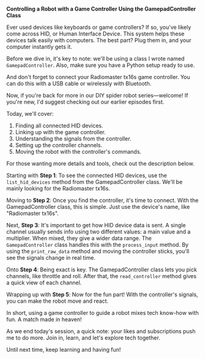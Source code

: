 
**Controlling a Robot with a Game Controller Using the GamepadController Class**

Ever used devices like keyboards or game controllers? If so, you've likely come across HID, or Human Interface Device. This system helps these devices talk easily with computers. The best part? Plug them in, and your computer instantly gets it.

Before we dive in, it's key to note: we'll be using a class I wrote named `GamepadController`. Also, make sure you have a Python setup ready to use.

And don't forget to connect your Radiomaster tx16s game controller. You can do this with a USB cable or wirelessly with Bluetooth.

Now, if you're back for more in our DIY spider robot series—welcome! If you're new, I'd suggest checking out our earlier episodes first.

Today, we'll cover:
1. Finding all connected HID devices.
2. Linking up with the game controller.
3. Understanding the signals from the controller.
4. Setting up the controller channels.
5. Moving the robot with the controller's commands.

For those wanting more details and tools, check out the description below.

Starting with **Step 1**: To see the connected HID devices, use the `list_hid_devices` method from the GamepadController class. We'll be mainly looking for the Radiomaster tx16s.

Moving to **Step 2**: Once you find the controller, it's time to connect. With the GamepadController class, this is simple. Just use the device's name, like "Radiomaster tx16s".

Next, **Step 3**: It's important to get how HID device data is sent. A single channel usually sends info using two different values: a main value and a multiplier. When mixed, they give a wider data range. The `GamepadController` class handles this with the `process_input` method. By using the `print_raw_data` method and moving the controller sticks, you'll see the signals change in real time.

Onto **Step 4**: Being exact is key. The GamepadController class lets you pick channels, like throttle and roll. After that, the `read_controller` method gives a quick view of each channel.

Wrapping up with **Step 5**: Now for the fun part! With the controller's signals, you can make the robot move and react.

In short, using a game controller to guide a robot mixes tech know-how with fun. A match made in heaven!

As we end today's session, a quick note: your likes and subscriptions push me to do more. Join in, learn, and let's explore tech together.

Until next time, keep learning and having fun!
